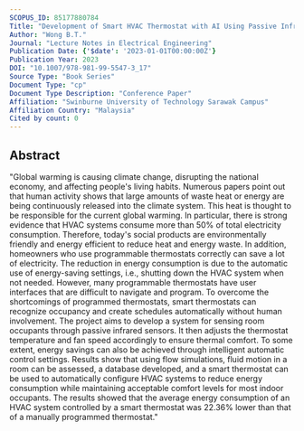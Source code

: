 ```yaml
---
SCOPUS_ID: 85177880784
Title: "Development of Smart HVAC Thermostat with AI Using Passive Infrared Sensors for Energy Saving"
Author: "Wong B.T."
Journal: "Lecture Notes in Electrical Engineering"
Publication Date: {'$date': '2023-01-01T00:00:00Z'}
Publication Year: 2023
DOI: "10.1007/978-981-99-5547-3_17"
Source Type: "Book Series"
Document Type: "cp"
Document Type Description: "Conference Paper"
Affiliation: "Swinburne University of Technology Sarawak Campus"
Affiliation Country: "Malaysia"
Cited by count: 0
---
```


## Abstract
"Global warming is causing climate change, disrupting the national economy, and affecting people's living habits. Numerous papers point out that human activity shows that large amounts of waste heat or energy are being continuously released into the climate system. This heat is thought to be responsible for the current global warming. In particular, there is strong evidence that HVAC systems consume more than 50% of total electricity consumption. Therefore, today's social products are environmentally friendly and energy efficient to reduce heat and energy waste. In addition, homeowners who use programmable thermostats correctly can save a lot of electricity. The reduction in energy consumption is due to the automatic use of energy-saving settings, i.e., shutting down the HVAC system when not needed. However, many programmable thermostats have user interfaces that are difficult to navigate and program. To overcome the shortcomings of programmed thermostats, smart thermostats can recognize occupancy and create schedules automatically without human involvement. The project aims to develop a system for sensing room occupants through passive infrared sensors. It then adjusts the thermostat temperature and fan speed accordingly to ensure thermal comfort. To some extent, energy savings can also be achieved through intelligent automatic control settings. Results show that using flow simulations, fluid motion in a room can be assessed, a database developed, and a smart thermostat can be used to automatically configure HVAC systems to reduce energy consumption while maintaining acceptable comfort levels for most indoor occupants. The results showed that the average energy consumption of an HVAC system controlled by a smart thermostat was 22.36% lower than that of a manually programmed thermostat."
